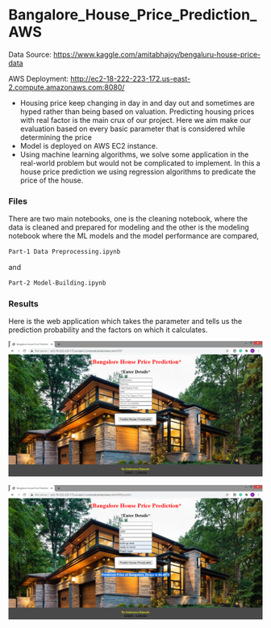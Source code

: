 # Bangalore_House_Price_Prediction_AWS

Data Source: https://www.kaggle.com/amitabhajoy/bengaluru-house-price-data

AWS Deployment: http://ec2-18-222-223-172.us-east-2.compute.amazonaws.com:8080/

- Housing price keep changing in day in and day
out and sometimes are hyped rather than being based on
valuation. Predicting housing prices with real factor is the
main crux of our project. Here we aim make our
evaluation based on every basic parameter that is
considered while determining the price
- Model is deployed on AWS EC2 instance.
- Using machine learning algorithms, we solve some
application in the real-world problem but would not be
complicated to implement. In this a house price prediction
we using regression algorithms to predicate the price of the
house.

### Files

There are two main notebooks, one is the cleaning notebook, where the data is cleaned and prepared for modeling and the other is the modeling notebook where the ML models and the model performance are compared,

```bash
Part-1 Data Preprocessing.ipynb
```  
and
```bash
Part-2 Model-Building.ipynb
```

### Results 
Here is the web application which takes the parameter and tells us the prediction probability and the factors on which it calculates.

![webapplication](https://github.com/aishwarya250/Bangalore_House_Price_Prediction_AWS/blob/main/Demo/1.png)

![webapplication](https://github.com/aishwarya250/Bangalore_House_Price_Prediction_AWS/blob/main/Demo/2.png)



